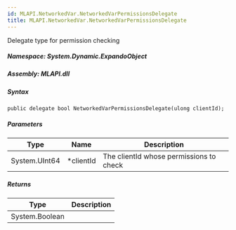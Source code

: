 ```yaml
---  
id: MLAPI.NetworkedVar.NetworkedVarPermissionsDelegate  
title: MLAPI.NetworkedVar.NetworkedVarPermissionsDelegate  
---
```


<div class="markdown level0 summary">

Delegate type for permission checking

</div>

<div class="markdown level0 conceptual">

</div>

##### **Namespace**: System.Dynamic.ExpandoObject

##### **Assembly**: MLAPI.dll

##### Syntax

    public delegate bool NetworkedVarPermissionsDelegate(ulong clientId);

##### Parameters

| Type          | Name       | Description                             |
|---------------|------------|-----------------------------------------|
| System.UInt64 | \*clientId | The clientId whose permissions to check |

##### Returns

| Type           | Description |
|----------------|-------------|
| System.Boolean |             |
